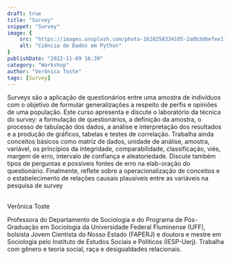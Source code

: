 ```yaml
---
draft: true
title: "Survey"
snippet: "Survey"
image: {
    src: "https://images.unsplash.com/photo-1628258334105-2a0b3d6efee1?&fit=crop&w=430&h=240",
    alt: "Ciência de Dados em Python"
}
publishDate: "2022-11-09 16:39"
category: "Workshop"
author: "Verônica Toste"
tags: [Survey]
---
```


Surveys são a aplicação de questionários entre uma amostra de indivíduos com o objetivo de formular generalizações a respeito de perfis e opiniões de uma população. Este curso apresenta e discute o laboratório da técnica do survey: a formulação de questionários, a definição da amostra, o processo de tabulação dos dados, a análise e interpretação dos resultados e a produção de gráficos, tabelas e testes de correlação. Trabalha ainda conceitos básicos como matriz de dados, unidade de análise, amostra, variável, os princípios da integridade, comparabilidade, classificação, viés, margem de erro, intervalo de confiança e aleatoriedade. Discute também tipos de perguntas e possíveis fontes de erro na elab-oração do questionário. Finalmente, reflete sobre a operacionalização de conceitos e o estabelecimento de relações causais plausíveis entre as variáveis na pesquisa de survey

<br>
<span class="text-2xl font-bold text-primary">Verônica Toste</span>

Professora do Departamento de Sociologia e do Programa de Pós-Graduação em Sociologia da Universidade Federal Fluminense (UFF), bolsista Jovem Cientista do Nosso Estado (FAPERJ) e doutora e mestre em Sociologia pelo Instituto de Estudos Sociais e Políticos (IESP-Uerj). Trabalha com gênero e teoria social, raça e desigualdades relacionais.